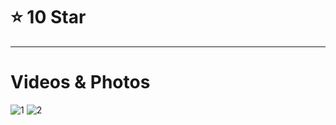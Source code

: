 
# ⭐ 10 Star 
-----
# Videos & Photos 
![1](https://i.imgur.com/vqnSzkj.png)
![2](https://imgur.com/PnlLqjG.gif)
